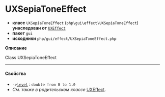 # UXSepiaToneEffect

- **класс** `UXSepiaToneEffect` (`php\gui\effect\UXSepiaToneEffect`) **унаследован от** [`UXEffect`](https://github.com/jphp-compiler/jphp/blob/master/exts/jphp-gui-ext/api-docs/classes/php/gui/effect/UXEffect.ru.md)
- **пакет** `gui`
- **исходники** `php/gui/effect/UXSepiaToneEffect.php`

**Описание**

Class UXSepiaToneEffect

---

#### Свойства

- `->`[`level`](#prop-level) : `double from 0 to 1.0`
- *См. также в родительском классе* [UXEffect](https://github.com/jphp-compiler/jphp/blob/master/exts/jphp-gui-ext/api-docs/classes/php/gui/effect/UXEffect.ru.md).